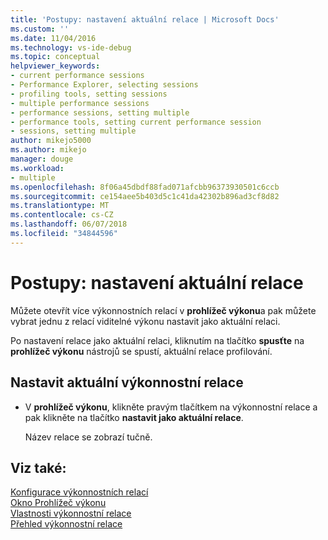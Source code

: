 ```yaml
---
title: 'Postupy: nastavení aktuální relace | Microsoft Docs'
ms.custom: ''
ms.date: 11/04/2016
ms.technology: vs-ide-debug
ms.topic: conceptual
helpviewer_keywords:
- current performance sessions
- Performance Explorer, selecting sessions
- profiling tools, setting sessions
- multiple performance sessions
- performance sessions, setting multiple
- performance tools, setting current performance session
- sessions, setting multiple
author: mikejo5000
ms.author: mikejo
manager: douge
ms.workload:
- multiple
ms.openlocfilehash: 8f06a45dbdf88fad071afcbb96373930501c6ccb
ms.sourcegitcommit: ce154aee5b403d5c1c41da42302b896ad3cf8d82
ms.translationtype: MT
ms.contentlocale: cs-CZ
ms.lasthandoff: 06/07/2018
ms.locfileid: "34844596"
---
```

# <a name="how-to-set-the-current-session"></a>Postupy: nastavení aktuální relace

Můžete otevřít více výkonnostních relací v **prohlížeč výkonu**a pak můžete vybrat jednu z relací viditelné výkonu nastavit jako aktuální relaci.

Po nastavení relace jako aktuální relaci, kliknutím na tlačítko **spusťte** na **prohlížeč výkonu** nástrojů se spustí, aktuální relace profilování.

## <a name="to-set-current-performance-session"></a>Nastavit aktuální výkonnostní relace

- V **prohlížeč výkonu**, klikněte pravým tlačítkem na výkonnostní relace a pak klikněte na tlačítko **nastavit jako aktuální relace**.

     Název relace se zobrazí tučně.

## <a name="see-also"></a>Viz také:

[Konfigurace výkonnostních relací](../profiling/configuring-performance-sessions.md)  
[Okno Prohlížeč výkonu](../profiling/performance-explorer-window.md)  
[Vlastnosti výkonnostní relace](../profiling/performance-session-properties.md)  
[Přehled výkonnostní relace](../profiling/performance-session-overview.md)
